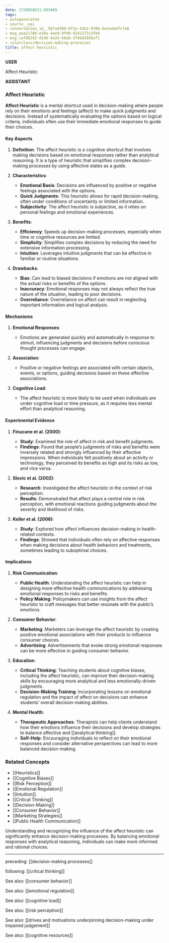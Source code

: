 ```yaml
---
date: 1720858631.893409
tags:
- autogenerated
- source__oai
- conversation_id__5bfad386-6f1e-43e2-939b-be1eeb4fcfa8
- msg_aaa21788-e39a-4ae9-9f99-924117313fb6
- msg_caf86242-d1db-4a24-b8ab-37dd4285bef1
- colorclass/decision-making-processes
title: affect heuristic
---
```


**USER**

Affect Heuristic


**ASSISTANT**

### Affect Heuristic

**Affect Heuristic** is a mental shortcut used in decision-making where people rely on their emotions and feelings (affect) to make quick judgments and decisions. Instead of systematically evaluating the options based on logical criteria, individuals often use their immediate emotional responses to guide their choices.

#### Key Aspects

1. **Definition**:
   The affect heuristic is a cognitive shortcut that involves making decisions based on emotional responses rather than analytical reasoning. It is a type of heuristic that simplifies complex decision-making processes by using affective states as a guide.

2. **Characteristics**:
   - **Emotional Basis**: Decisions are influenced by positive or negative feelings associated with the options.
   - **Quick Judgments**: This heuristic allows for rapid decision-making, often under conditions of uncertainty or limited information.
   - **Subjectivity**: The affect heuristic is subjective, as it relies on personal feelings and emotional experiences.

3. **Benefits**:
   - **Efficiency**: Speeds up decision-making processes, especially when time or cognitive resources are limited.
   - **Simplicity**: Simplifies complex decisions by reducing the need for extensive information processing.
   - **Intuition**: Leverages intuitive judgments that can be effective in familiar or routine situations.

4. **Drawbacks**:
   - **Bias**: Can lead to biased decisions if emotions are not aligned with the actual risks or benefits of the options.
   - **Inaccuracy**: Emotional responses may not always reflect the true nature of the situation, leading to poor decisions.
   - **Overreliance**: Overreliance on affect can result in neglecting important information and logical analysis.

#### Mechanisms

1. **Emotional Responses**:
   - Emotions are generated quickly and automatically in response to stimuli, influencing judgments and decisions before conscious thought processes can engage.

2. **Association**:
   - Positive or negative feelings are associated with certain objects, events, or options, guiding decisions based on these affective associations.

3. **Cognitive Load**:
   - The affect heuristic is more likely to be used when individuals are under cognitive load or time pressure, as it requires less mental effort than analytical reasoning.

#### Experimental Evidence

1. **Finucane et al. (2000)**:
   - **Study**: Examined the role of affect in risk and benefit judgments.
   - **Findings**: Found that people’s judgments of risks and benefits were inversely related and strongly influenced by their affective impressions. When individuals felt positively about an activity or technology, they perceived its benefits as high and its risks as low, and vice versa.

2. **Slovic et al. (2002)**:
   - **Research**: Investigated the affect heuristic in the context of risk perception.
   - **Results**: Demonstrated that affect plays a central role in risk perception, with emotional reactions guiding judgments about the severity and likelihood of risks.

3. **Keller et al. (2006)**:
   - **Study**: Explored how affect influences decision-making in health-related contexts.
   - **Findings**: Showed that individuals often rely on affective responses when making decisions about health behaviors and treatments, sometimes leading to suboptimal choices.

#### Implications

1. **Risk Communication**:
   - **Public Health**: Understanding the affect heuristic can help in designing more effective health communications by addressing emotional responses to risks and benefits.
   - **Policy Making**: Policymakers can use insights from the affect heuristic to craft messages that better resonate with the public’s emotions.

2. **Consumer Behavior**:
   - **Marketing**: Marketers can leverage the affect heuristic by creating positive emotional associations with their products to influence consumer choices.
   - **Advertising**: Advertisements that evoke strong emotional responses can be more effective in guiding consumer behavior.

3. **Education**:
   - **Critical Thinking**: Teaching students about cognitive biases, including the affect heuristic, can improve their decision-making skills by encouraging more analytical and less emotionally-driven judgments.
   - **Decision-Making Training**: Incorporating lessons on emotional regulation and the impact of affect on decisions can enhance students’ overall decision-making abilities.

4. **Mental Health**:
   - **Therapeutic Approaches**: Therapists can help clients understand how their emotions influence their decisions and develop strategies to balance affective and [[analytical thinking]].
   - **Self-Help**: Encouraging individuals to reflect on their emotional responses and consider alternative perspectives can lead to more balanced decision-making.

### Related Concepts

- [[Heuristics]]
- [[Cognitive Biases]]
- [[Risk Perception]]
- [[Emotional Regulation]]
- [[Intuition]]
- [[Critical Thinking]]
- [[Decision-Making]]
- [[Consumer Behavior]]
- [[Marketing Strategies]]
- [[Public Health Communication]]

Understanding and recognizing the influence of the affect heuristic can significantly enhance decision-making processes. By balancing emotional responses with analytical reasoning, individuals can make more informed and rational choices.


---

preceding: [[decision-making processes]]  


following: [[critical thinking]]

See also: [[consumer behavior]]


See also: [[emotional regulation]]


See also: [[cognitive load]]


See also: [[risk perception]]


See also: [[drives and motivations underpinning decision-making under impaired judgement]]


See also: [[cognitive resources]]